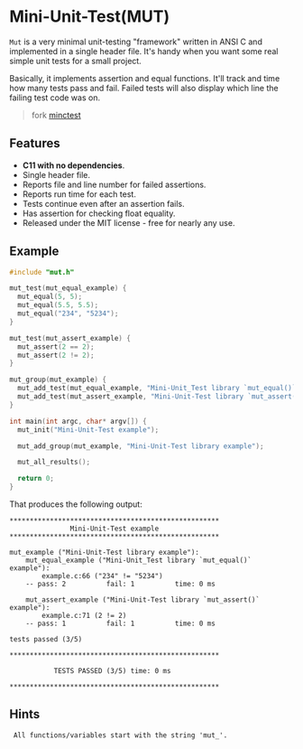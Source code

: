 # Mini-Unit-Test(MUT)

`Mut` is a very minimal unit-testing "framework" written in ANSI C and
implemented in a single header file. It's handy when you want some real simple
unit tests for a small project.

Basically, it implements assertion and equal functions. It'll track and time
how many tests pass and fail. Failed tests will also display which line the
failing test code was on.

> fork [minctest](https://github.com/codeplea/minctest)

## Features

- **C11 with no dependencies**.
- Single header file.
- Reports file and line number for failed assertions.
- Reports run time for each test.
- Tests continue even after an assertion fails.
- Has assertion for checking float equality.
- Released under the MIT license - free for nearly any use.

## Example
```c
#include "mut.h"

mut_test(mut_equal_example) {
  mut_equal(5, 5);
  mut_equal(5.5, 5.5);
  mut_equal("234", "5234");
}

mut_test(mut_assert_example) {
  mut_assert(2 == 2);
  mut_assert(2 != 2);
}

mut_group(mut_example) {
  mut_add_test(mut_equal_example, "Mini-Unit_Test library `mut_equal()` example");
  mut_add_test(mut_assert_example, "Mini-Unit-Test library `mut_assert()` example");
}

int main(int argc, char* argv[]) {
  mut_init("Mini-Unit-Test example");

  mut_add_group(mut_example, "Mini-Unit-Test library example");

  mut_all_results();

  return 0;
}
```

That produces the following output:
```text
****************************************************
               Mini-Unit-Test example
****************************************************

mut_example ("Mini-Unit-Test library example"):
    mut_equal_example ("Mini-Unit_Test library `mut_equal()` example"):
        example.c:66 ("234" != "5234")
    -- pass: 2          fail: 1          time: 0 ms

    mut_assert_example ("Mini-Unit-Test library `mut_assert()` example"):
        example.c:71 (2 != 2)
    -- pass: 1          fail: 1          time: 0 ms

tests passed (3/5)

****************************************************

           TESTS PASSED (3/5) time: 0 ms

****************************************************
```

## Hints
     All functions/variables start with the string 'mut_'.
